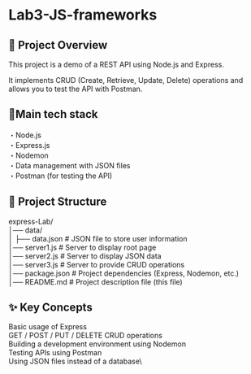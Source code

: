 # Lab3-JS-frameworks

## 📌 Project Overview
This project is a demo of a REST API using Node.js and Express.

It implements CRUD (Create, Retrieve, Update, Delete) operations and allows you to test the API with Postman.

## 🔹Main tech stack

・Node.js\
・Express.js\
・Nodemon\
・Data management with JSON files\
・Postman (for testing the API)

## 📂 Project Structure

express-Lab/\
│── data/\
│ ├── data.json # JSON file to store user information\
│── server1.js # Server to display root page\
│── server2.js # Server to display JSON data\
│── server3.js # Server to provide CRUD operations\
│── package.json # Project dependencies (Express, Nodemon, etc.)\
│── README.md # Project description file (this file)

## ✨ Key Concepts

Basic usage of Express\
GET / POST / PUT / DELETE CRUD operations\
Building a development environment using Nodemon\
Testing APIs using Postman\
Using JSON files instead of a database\

